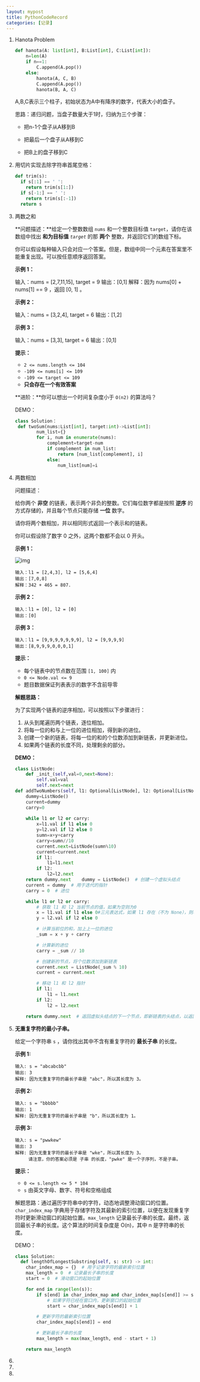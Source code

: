 ```yaml
---
layout: mypost
title: PythonCodeRecord
categories: [记录]
---
```


1. Hanota Problem

   ```python
   def hanota(A: list[int], B:List[int], C:List[int]):
       n=len(A)
       if n==1:
           C.append(A.pop())
       else:
           hanota(A, C, B)
           C.append(A.pop())
           hanota(B, A, C)        
   ```

   A,B,C表示三个柱子，初始状态为A中有降序的数字，代表大小的盘子。

   思路：递归问题，当盘子数量大于1时，归纳为三个步骤：

   - 把n-1个盘子从A移到B

   - 把最后一个盘子从A移到C

   - 把B上的盘子移到C

2. 用切片实现去除字符串首尾空格：

   ```python
   def trim(s):
     if s[:1] == ' ':
       return trim(s[1:])
     if s[-1:] == ' ':
       return trim(s[:-1])
     return s
   ```

   

3. 两数之和

   **问题描述：**给定一个整数数组 `nums` 和一个整数目标值 `target`，请你在该数组中找出 **和为目标值** *`target`* 的那 **两个** 整数，并返回它们的数组下标。

   你可以假设每种输入只会对应一个答案。但是，数组中同一个元素在答案里不能重复出现。可以按任意顺序返回答案。 

   **示例 1：**

   输入：nums = [2,7,11,15], target = 9
   输出：[0,1]
   解释：因为 nums[0] + nums[1] == 9 ，返回 [0, 1] 。

   **示例 2：**

   输入：nums = [3,2,4], target = 6
   输出：[1,2]

   **示例 3：**

   输入：nums = [3,3], target = 6
   输出：[0,1]

   **提示：**

   - `2 <= nums.length <= 104`
   - `-109 <= nums[i] <= 109`
   - `-109 <= target <= 109`
   - **只会存在一个有效答案**

    **进阶：**你可以想出一个时间复杂度小于 `O(n2)` 的算法吗？

   DEMO：

   ```python
   class Solution：
   	def twoSum(nums:List[int], target:int)->List[int]:
           num_list={}
           for i, num in enumerate(nums):
               complement=target-num
               if complement in num_list:
                   return [num_list[complement], i]
               else:
                   num_list[num]=i
   ```

   

4. 两数相加

   问题描述：

   给你两个 **非空** 的链表，表示两个非负的整数。它们每位数字都是按照 **逆序** 的方式存储的，并且每个节点只能存储 **一位** 数字。

   请你将两个数相加，并以相同形式返回一个表示和的链表。

   你可以假设除了数字 0 之外，这两个数都不会以 0 开头。 

   **示例 1：**

   ![img](https://assets.leetcode-cn.com/aliyun-lc-upload/uploads/2021/01/02/addtwonumber1.jpg)

   ```
   输入：l1 = [2,4,3], l2 = [5,6,4]
   输出：[7,0,8]
   解释：342 + 465 = 807.
   ```

   **示例 2：**

   ```
   输入：l1 = [0], l2 = [0]
   输出：[0]
   ```

   **示例 3：**

   ```
   输入：l1 = [9,9,9,9,9,9,9], l2 = [9,9,9,9]
   输出：[8,9,9,9,0,0,0,1]
   ```

    **提示：**

   - 每个链表中的节点数在范围 `[1, 100]` 内
   - `0 <= Node.val <= 9`
   - 题目数据保证列表表示的数字不含前导零

   **解题思路：**

   为了实现两个链表的逆序相加，可以按照以下步骤进行：

   1. 从头到尾遍历两个链表，逐位相加。
   2. 将每一位的和与上一位的进位相加，得到新的进位。
   3. 创建一个新的链表，将每一位的和的个位数添加到新链表，并更新进位。
   4. 如果两个链表的长度不同，处理剩余的部分。

   **DEMO：**

   ```python
   class ListNode:
       def _init_(self,val=0,next=None):
           self.val=val
           self.next=next
   def addTwoNumbers(self, l1: Optional[ListNode], l2: Optional[ListNode]) -> Optional[ListNode]:
       dummy=ListNode()
       current=dummy
       carry=0
       
       while l1 or l2 or carry:
           x=l1.val if l1 else 0
           y=l2.val if l2 else 0
           sumn=x+y+carry
           carry=sumn//10
           current.next=ListNode(sumn%10)
           current=current.next
           if l1:
               l1=l1.next
           if l2:
               l2=l2.next
       return dummy.next    dummy = ListNode()  # 创建一个虚拟头结点
       current = dummy  # 用于迭代的指针
       carry = 0  # 进位
   
       while l1 or l2 or carry:
           # 获取 l1 和 l2 当前节点的值，如果为空则为0
           x = l1.val if l1 else 0#三元表达式，如果 l1 存在（不为 None），则将 x 赋值为 l1.val，否则将 x 赋值为 0。
           y = l2.val if l2 else 0
   
           # 计算当前位的和，加上上一位的进位
           _sum = x + y + carry
   
           # 计算新的进位
           carry = _sum // 10
   
           # 创建新的节点，将个位数添加到新链表
           current.next = ListNode(_sum % 10)
           current = current.next
   
           # 移动 l1 和 l2 指针
           if l1:
               l1 = l1.next
           if l2:
               l2 = l2.next
   
       return dummy.next  # 返回虚拟头结点的下一个节点，即新链表的头结点，以返回整个链表
   ```

   

5. **无重复字符的最小子串。**

   给定一个字符串 `s` ，请你找出其中不含有重复字符的 **最长子串** 的长度。 

   **示例 1:**

   ```
   输入: s = "abcabcbb"
   输出: 3 
   解释: 因为无重复字符的最长子串是 "abc"，所以其长度为 3。
   ```

   **示例 2:**

   ```
   输入: s = "bbbbb"
   输出: 1
   解释: 因为无重复字符的最长子串是 "b"，所以其长度为 1。
   ```

   **示例 3:**

   ```
   输入: s = "pwwkew"
   输出: 3
   解释: 因为无重复字符的最长子串是 "wke"，所以其长度为 3。
        请注意，你的答案必须是 子串 的长度，"pwke" 是一个子序列，不是子串。
   ```

    **提示：**

   - `0 <= s.length <= 5 * 104`
   - `s` 由英文字母、数字、符号和空格组成

   解题思路：通过遍历字符串中的字符，动态地调整滑动窗口的位置。`char_index_map` 字典用于存储字符及其最新的索引位置，以便在发现重复字符时更新滑动窗口的起始位置。`max_length` 记录最长子串的长度。最终，返回最长子串的长度。这个算法的时间复杂度是 O(n)，其中 n 是字符串的长度。

   DEMO：

   ```python
   class Solution:
     def lengthOfLongestSubstring(self, s: str) -> int:
       char_index_map = {}  # 用于记录字符的最新索引位置
       max_length = 0  # 记录最长子串的长度
       start = 0  # 滑动窗口的起始位置
   
       for end in range(len(s)):
           if s[end] in char_index_map and char_index_map[s[end]] >= start:
               # 如果字符已经在窗口内，更新窗口的起始位置
               start = char_index_map[s[end]] + 1
   
           # 更新字符的最新索引位置
           char_index_map[s[end]] = end
   
           # 更新最长子串的长度
           max_length = max(max_length, end - start + 1)
   
       return max_length
   
   ```

   

6. 

7. 

8. 



